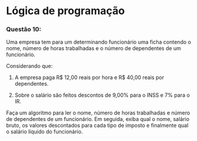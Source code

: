 ﻿# Lógica de programação

### Questão 10: 

Uma empresa tem para um determinando funcionário uma ficha contendo o nome, número de horas trabalhadas e o número de dependentes de um funcionário.

Considerando que:

1. A empresa paga R$ 12,00 reais por hora e R$ 40,00 reais por dependentes.

2. Sobre o salário são feitos descontos de 9,00% para o INSS e 7% para o IR.

Faça um algoritmo para ler o nome, número de horas trabalhadas e número de dependentes de um funcionário. Em seguida, exiba qual o nome, salário bruto, os valores descontados para cada tipo de imposto e finalmente qual o salário líquido do funcionário.